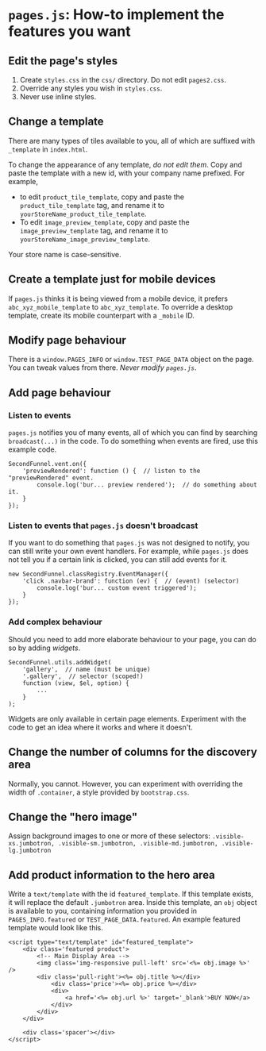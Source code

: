 # `pages.js`: How-to implement the features you want

## Edit the page's styles

1. Create `styles.css` in the `css/` directory. Do not edit `pages2.css`.
2. Override any styles you wish in `styles.css`. 
3. Never use inline styles.

## Change a template

There are many types of tiles available to you, all of which are suffixed with `_template` in `index.html`. 

To change the appearance of any template, *do not edit them*. Copy and paste the template with a new id, with your company name prefixed. For example,

* to edit `product_tile_template`, copy and paste the `product_tile_template` tag, and rename it to `yourStoreName_product_tile_template`.
* To edit `image_preview_template`, copy and paste the `image_preview_template` tag, and rename it to `yourStoreName_image_preview_template`.

Your store name is case-sensitive.

## Create a template just for mobile devices

If `pages.js` thinks it is being viewed from a mobile device, it prefers `abc_xyz_mobile_template` to `abc_xyz_template`. To override a desktop template, create its mobile counterpart with a `_mobile` ID.

## Modify page behaviour

There is a `window.PAGES_INFO` or `window.TEST_PAGE_DATA` object on the page. You can tweak values from there. *Never modify `pages.js`*.

## Add page behaviour

### Listen to events

`pages.js` notifies you of many events, all of which you can find by searching `broadcast(...)` in the code. To do something when events are fired, use this example code.

    SecondFunnel.vent.on({
        'previewRendered': function () {  // listen to the "previewRendered" event.
            console.log('bur... preview rendered');  // do something about it.
        }
    });

### Listen to events that `pages.js` doesn't broadcast

If you want to do something that `pages.js` was not designed to notify, you can still write your own event handlers. For example, while `pages.js` does not tell you if a certain link is clicked, you can still add events for it.

    new SecondFunnel.classRegistry.EventManager({
        'click .navbar-brand': function (ev) {  // (event) (selector)
            console.log('bur... custom event triggered');
        }
    });

### Add complex behaviour

Should you need to add more elaborate behaviour to your page, you can do so by adding *widgets*.

    SecondFunnel.utils.addWidget(
        'gallery',  // name (must be unique)
        '.gallery',  // selector (scoped!)
        function (view, $el, option) {
            ...
        }
    );

Widgets are only available in certain page elements. Experiment with the code to get an idea where it works and where it doesn't.

## Change the number of columns for the discovery area

Normally, you cannot. However, you can experiment with overriding the width of `.container`, a style provided by `bootstrap.css`.

## Change the "hero image"

Assign background images to one or more of these selectors:
`.visible-xs.jumbotron, .visible-sm.jumbotron, .visible-md.jumbotron, .visible-lg.jumbotron`

## Add product information to the hero area

Write a `text/template` with the id `featured_template`. If this template exists, it will replace the default `.jumbotron` area. Inside this template, an `obj` object is available to you, containing information you provided in `PAGES_INFO.featured` or `TEST_PAGE_DATA.featured`. An example featured template would look like this.

    <script type="text/template" id="featured_template">
        <div class='featured product'>
            <!-- Main Display Area -->
            <img class='img-responsive pull-left' src='<%= obj.image %>' />
            <div class='pull-right'><%= obj.title %></div>
                <div class='price'><%= obj.price %></div>
                <div>
                    <a href='<%= obj.url %>' target='_blank'>BUY NOW</a>
                </div>
            </div>
        </div>

        <div class='spacer'></div>
    </script>